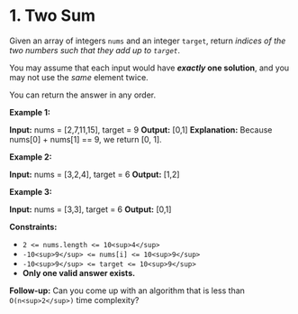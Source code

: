 # 1. Two Sum

Given an array of integers `nums` and an integer `target`, return _indices of
the two numbers such that they add up to `target`_.

You may assume that each input would have **_exactly_ one solution**, and you
may not use the _same_ element twice.

You can return the answer in any order.

**Example 1:**

**Input:** nums = \[2,7,11,15\], target = 9 **Output:** \[0,1\] **Explanation:**
Because nums\[0\] + nums\[1\] == 9, we return \[0, 1\].

**Example 2:**

**Input:** nums = \[3,2,4\], target = 6 **Output:** \[1,2\]

**Example 3:**

**Input:** nums = \[3,3\], target = 6 **Output:** \[0,1\]

**Constraints:**

- `2 <= nums.length <= 10<sup>4</sup>`
- `-10<sup>9</sup> <= nums[i] <= 10<sup>9</sup>`
- `-10<sup>9</sup> <= target <= 10<sup>9</sup>`
- **Only one valid answer exists.**

**Follow-up:** Can you come up with an algorithm that is less than
`O(n<sup>2</sup>)` time complexity?
